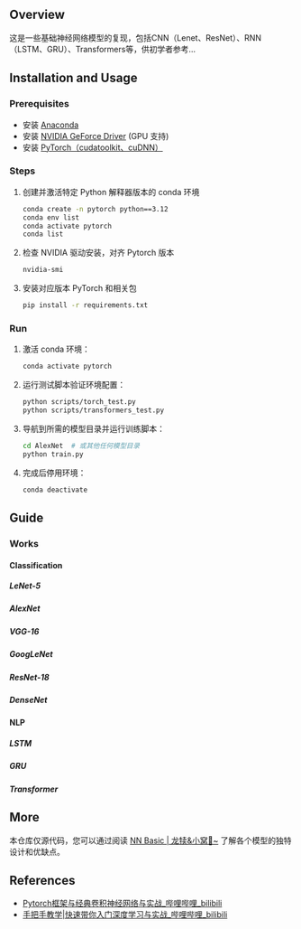 ## Overview

这是一些基础神经网络模型的复现，包括CNN（Lenet、ResNet）、RNN（LSTM、GRU）、Transformers等，供初学者参考…



## Installation and Usage

### Prerequisites

- 安装 [Anaconda](https://www.anaconda.com/)
- 安装 [NVIDIA GeForce Driver](https://www.nvidia.com/drivers/) (GPU 支持)
- 安装 [PyTorch（cudatoolkit、cuDNN）](https://pytorch.org/)

### Steps

1. 创建并激活特定 Python 解释器版本的 conda 环境

   ```bash
   conda create -n pytorch python==3.12
   conda env list
   conda activate pytorch
   conda list
   ```

2. 检查 NVIDIA 驱动安装，对齐 Pytorch 版本

   ```bash
   nvidia-smi
   ```

3. 安装对应版本 PyTorch 和相关包
   ```bash
   pip install -r requirements.txt
   ```

### Run

1. 激活 conda 环境：
   ```bash
   conda activate pytorch
   ```

2. 运行测试脚本验证环境配置：

   ```bash
   python scripts/torch_test.py
   python scripts/transformers_test.py
   ```

3. 导航到所需的模型目录并运行训练脚本：

   ```bash
   cd AlexNet  # 或其他任何模型目录
   python train.py
   ```

4. 完成后停用环境：
   ```bash
   conda deactivate
   ```



## Guide

### Works

#### Classification

##### LeNet-5

##### AlexNet

##### VGG-16

##### GoogLeNet

##### ResNet-18

##### DenseNet

#### NLP

##### LSTM

##### GRU

##### Transformer



## More

本仓库仅源代码，您可以通过阅读 [NN Basic | 龙犊&小窝🪹~](https://biglonglong.github.io/home/posts/know/nn-basic/) 了解各个模型的独特设计和优缺点。



## References

- [Pytorch框架与经典卷积神经网络与实战_哔哩哔哩_bilibili](https://www.bilibili.com/video/BV1e34y1M7wR/?spm_id_from=333.337.search-card.all.click)
- [手把手教学|快速带你入门深度学习与实战_哔哩哔哩_bilibili](https://www.bilibili.com/video/BV1eP411w7Re/?spm_id_from=333.1387.homepage.video_card.click&vd_source=1a278fe24f00dd5c69f2875b5add5a19)

